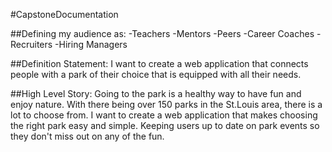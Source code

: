 #CapstoneDocumentation

##Defining my audience as:
-Teachers
-Mentors
-Peers
-Career Coaches
-Recruiters
-Hiring Managers

##Definition Statement:
I want to create a web application that connects people with a park of their choice that is equipped with all their  needs.

##High Level Story:
Going to the park is a healthy way to have fun and enjoy nature. With there being over 150 parks in the St.Louis area, there is a lot to choose from. I want to create a web application that makes choosing the right park easy and simple. Keeping users up to date on park events so they don't miss out on any of the fun.



